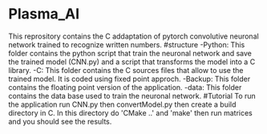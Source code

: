 # Plasma_AI
This reprository contains the C addaptation of pytorch convolutive neuronal network trained to recognize written numbers.
#structure
-Python:
  This folder contains the python script that train the neuronal network and save the trained model (CNN.py) and a script that transforms the model into a C library.
-C:
  This folder contains the C sources files that allow to use the trained model. It is coded using fixed point approch.
-Backup:
  This folder contains the floating point version of the application.
-data:
  This folder contains the data base used to train the neuronal network.
#Tutorial
  To run the application run CNN.py then convertModel.py then create a build directory in C. In this directory do 'CMake ..' and 'make' then run matrices and you should see the results.
